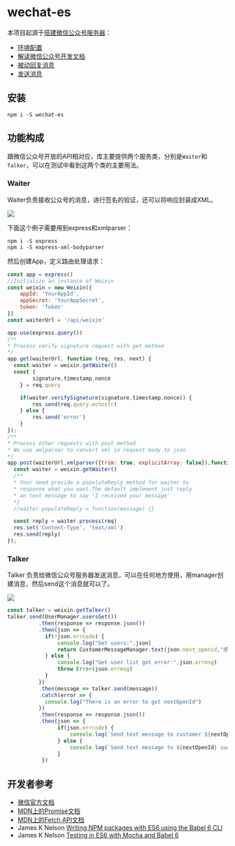 # wechat-es

本项目起源于[搭建微信公众号服务器](https://wuhaixing.gitbooks.io/-weixin-server/content/)：

- [环境配置](https://wuhaixing.gitbooks.io/-weixin-server/content/chapter1.html)
- [解读微信公众号开发文档](https://wuhaixing.gitbooks.io/-weixin-server/content/lu_wen_dang.html)
- [被动回复消息](https://wuhaixing.gitbooks.io/-weixin-server/content/wo_gai_ru_he_hui_fu_ni.html)
- [发送消息](https://wuhaixing.gitbooks.io/-weixin-server/content/fa_song_xiao_xi.html)

## 安装

    npm i -S wechat-es

## 功能构成

跟微信公众号开放的API相对应，库主要提供两个服务类，分别是`Waiter`和`Talker`，可以在测试中看到这两个类的主要用法。

### Waiter

Waiter负责接收公众号的消息，进行签名的验证，还可以将响应封装成XML。

![](http://www.ituring.com.cn/download/01ui7wDiwBI1.big)

下面这个例子需要用到express和xmlparser：

    npm i -S express
    npm i -S express-xml-bodyparser

然后创建App，定义路由处理请求：

```js
const app = express()
//Initialize an instance of Weixin
const weixin = new Weixin({
	appId: 'YourAppId',
	appSecret: 'YourAppSecret',
	token: 'Token'
})
const waiterUrl = '/api/weixin'

app.use(express.query())
/**
* Process verify signature request with get method
*/
app.get(waiterUrl, function (req, res, next) {
  const waiter = weixin.getWaiter()
  const {
		signature,timestamp,nonce
	} = req.query

	if(waiter.verifySignature(signature,timestamp,nonce)) {
		res.send(req.query.echostr)
	} else {
		res.send('error')
	}
});
/**
* Process other requests with post method
* We use xmlparser to convert xml in request body to json
*/
app.post(waiterUrl,xmlparser({trim: true, explicitArray: false}),function (req, res, next) {
  const waiter = weixin.getWaiter()
  /**
  * Your need provide a populateReply method for waiter to
  * response what you want.The default implement just reply
  * an text message to say 'I received your message'
  */
  //waiter.populateReply = function(message) {}

  const reply = waiter.process(req)
  res.set('Content-Type', 'text/xml')
  res.send(reply)
});
```

### Talker

Talker 负责给微信公众号服务器发送消息，可以在任何地方使用，用manager创建消息，然后send这个消息就可以了。

![](http://www.ituring.com.cn/download/01ui7xWDz4BL.big)

```js
const talker = weixin.getTalker()
talker.send(UserManager.usersGet())
		  .then(response => response.json())
		  .then(json => {
		  	if(!json.errcode) {		  		
				console.log("Get users:",json)
		  		return CustomerMessageManager.text(json.next_openid,"感谢订阅")
		  	} else {
		  		console.log("Get user list got error:",json.errmsg)
				throw Error(json.errmsg)
		  	}
		  })
		  .then(message => talker.send(message))
		  .catch(error => {
		  	console.log("There is an error to get nextOpenId")
		  })
		  .then(response => response.json())
		  .then(json => {
			  	if(json.errcode) {		  		
					console.log(`Send text message to customer ${nextOpenId} got error:${json.errmsg}`)
			  	} else {
			  		console.log(`Send text message to ${nextOpenId} success`)		  		
			  	}
		   })
```

## 开发者参考
- [微信官方文档](https://mp.weixin.qq.com/wiki)
- [MDN上的Promise文档](https://developer.mozilla.org/zh-CN/docs/Web/JavaScript/Reference/Global_Objects/Promise)
- [MDN上的Fetch API文档](https://developer.mozilla.org/en-US/docs/Web/API/Fetch_API)
- James K Nelson [Writing NPM packages with ES6 using the Babel 6 CLI](http://jamesknelson.com/writing-npm-packages-with-es6-using-the-babel-6-cli/)
- James K Nelson [Testing in ES6 with Mocha and Babel 6](http://jamesknelson.com/testing-in-es6-with-mocha-and-babel-6/)
